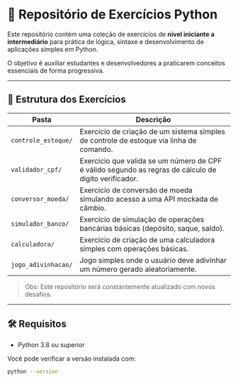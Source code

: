 # 🐍 Repositório de Exercícios Python

Este repositório contém uma coleção de exercícios de **nível iniciante a intermediário** para prática de lógica, sintaxe e desenvolvimento de aplicações simples em Python.  

O objetivo é auxiliar estudantes e desenvolvedores a praticarem conceitos essenciais de forma progressiva.

---

## 📂 Estrutura dos Exercícios

| Pasta | Descrição |
| ----- | ----------- |
| `controle_estoque/` | Exercício de criação de um sistema simples de controle de estoque via linha de comando. |
| `validador_cpf/` | Exercício que valida se um número de CPF é válido segundo as regras de cálculo de dígito verificador. |
| `conversor_moeda/` | Exercício de conversão de moeda simulando acesso a uma API mockada de câmbio. |
| `simulador_banco/` | Exercício de simulação de operações bancárias básicas (depósito, saque, saldo). |
| `calculadora/` | Exercício de criação de uma calculadora simples com operações básicas. |
| `jogo_adivinhacao/` | Jogo simples onde o usuário deve adivinhar um número gerado aleatoriamente. |

> Obs: Este repositório será constantemente atualizado com novos desafios.

---

## 🛠️ Requisitos

- Python 3.8 ou superior

Você pode verificar a versão instalada com:

```bash
python --version
